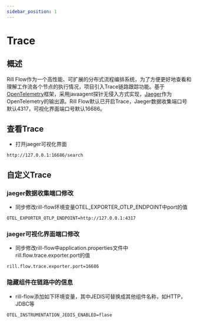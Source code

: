 ```yaml
---
sidebar_position: 1
---
```


# Trace
## 概述
Rill Flow作为一个高性能、可扩展的分布式流程编排系统，为了方便更好地查看和理解工作流各个节点的执行情况，项目引入Trace链路跟踪功能。基于[OpenTelemetry](https://opentelemetry.io/docs/)框架，采用javaagent探针无侵入方式实现，[Jaeger](https://www.jaegertracing.io/)作为OpenTelemetry的输出源。Rill Flow默认已开启Trace，Jaeger数据收集端口号默认4317，可视化界面端口号默认16686。

## 查看Trace
- 打开jaeger可视化界面
```curl
http://127.0.0.1:16686/search
```
## 自定义Trace
### jaeger数据收集端口修改
- 同步修改rill-flow环境变量OTEL_EXPORTER_OTLP_ENDPOINT中port的值
```
OTEL_EXPORTER_OTLP_ENDPOINT=http://127.0.0.1:4317
```

### jaeger可视化界面端口修改
- 同步修改rill-flow中application.properties文件中rill.flow.trace.exporter.port的值
```
rill.flow.trace.exporter.port=16686
```

### 隐藏组件在链路中的信息
- rill-flow添加如下环境变量，其中JEDIS可替换成其他组件名称，如HTTP，JDBC等
```
OTEL_INSTRUMENTATION_JEDIS_ENABLED=flase
```

